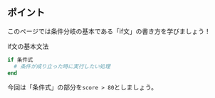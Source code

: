 ## ポイント
このページでは条件分岐の基本である「if文」の書き方を学びましょう！

if文の基本文法
```rb
if 条件式
  # 条件が成り立った時に実行したい処理
end
```

今回は「条件式」の部分を`score > 80`としましょう。
